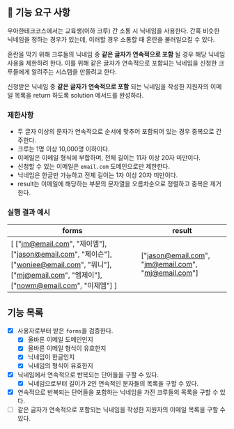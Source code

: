 ## 🚀 기능 요구 사항

우아한테크코스에서는 교육생(이하 크루) 간 소통 시 닉네임을 사용한다. 간혹 비슷한 닉네임을 정하는 경우가 있는데, 이러할 경우 소통할 때 혼란을 불러일으킬 수 있다.

혼란을 막기 위해 크루들의 닉네임 중 **같은 글자가 연속적으로 포함** 될 경우 해당 닉네임 사용을 제한하려 한다. 이를 위해 같은 글자가 연속적으로 포함되는 닉네임을 신청한 크루들에게 알려주는 시스템을 만들려고 한다.


신청받은 닉네임 중 **같은 글자가 연속적으로 포함** 되는 닉네임을 작성한 지원자의 이메일 목록을 return 하도록 solution 메서드를 완성하라.

### 제한사항

- 두 글자 이상의 문자가 연속적으로 순서에 맞추어 포함되어 있는 경우 중복으로 간주한다.
- 크루는 1명 이상 10,000명 이하이다.
- 이메일은 이메일 형식에 부합하며, 전체 길이는 11자 이상 20자 미만이다.
- 신청할 수 있는 이메일은 `email.com` 도메인으로만 제한한다.
- 닉네임은 한글만 가능하고 전체 길이는 1자 이상 20자 미만이다.
- result는 이메일에 해당하는 부분의 문자열을 오름차순으로 정렬하고 중복은 제거한다.

### 실행 결과 예시

| forms | result |
| --- | --- |
| [ ["jm@email.com", "제이엠"], ["jason@email.com", "제이슨"], ["woniee@email.com", "워니"], ["mj@email.com", "엠제이"], ["nowm@email.com", "이제엠"] ] | ["jason@email.com", "jm@email.com", "mj@email.com"] |

## 기능 목록

-[X] 사용자로부터 받은 `forms`을 검증한다.
  -[X] 올바른 이메일 도메인인지
  -[X] 올바른 이메일 형식이 유효한지
  -[X] 닉네임이 한글인지
  -[X] 닉네임의 형식이 유효한지
-[X] 닉네임에서 연속적으로 반복되는 단어들을 구할 수 있다.
  -[X] 닉네임으로부터 길이가 2인 연속적인 문자들의 목록을 구할 수 있다.
-[X] 연속적으로 반복되는 단어들을 포함하는 닉네임을 가진 크루들의 목록을 구할 수 있다.
-[ ] 같은 글자가 연속적으로 포함되는 닉네임을 작성한 지원자의 이메일 목록을 구할 수 있다.